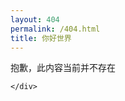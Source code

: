 ```yaml
---
layout: 404
permalink: /404.html
title: 你好世界
---
```


<div class="main-container">
    <div class="sadFace">
        <div class="face">
            <div class="edgeTop"></div>
            <div class="edgeRight"></div>
            <div class="edgeBottom"></div>
            <div class="edgeLeft"></div>
            <div class="eye eyeLeft"></div>
            <div class="eye eyeRight"></div>
            <div class="nose"></div>
            <div class="mouth"></div>
        </div>
        <div class="shadow"></div>
    </div>
    <div class="content">
        <div class="tip">抱歉，此内容当前并不存在</div>
        <div id="autoJump"></div>
        
    </div>
</div>